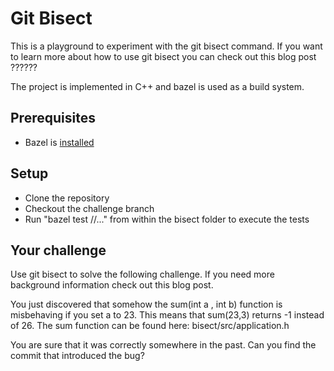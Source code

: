 # Git Bisect

This is a playground to experiment with the git bisect command. If you want to learn more about how to use git bisect you can check out this blog post ??????

The project is implemented in C++ and bazel is used as a build system.
## Prerequisites

* Bazel is [installed](https://bazel.build/install)

## Setup
* Clone the repository
* Checkout the challenge branch
* Run "bazel test //..." from within the bisect folder to execute the tests

## Your challenge
Use git bisect to solve the following challenge. If you need more background information check out this blog post.

You just discovered that somehow the sum(int a , int b) function is misbehaving if you set a to 23. This means that sum(23,3) returns -1 instead of 26. The sum function can be found here: bisect/src/application.h

You are sure that it was correctly somewhere in the past. Can you find the commit that introduced the bug?